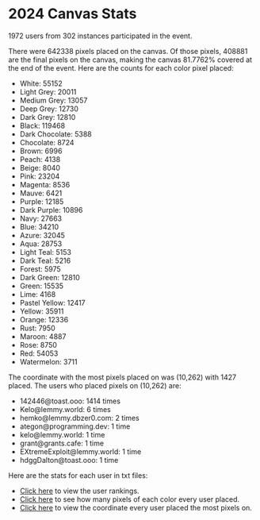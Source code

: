 # 2024 Canvas Stats
1972 users from 302 instances participated in the event.

There were 642338 pixels placed on the canvas. Of those pixels, 408881 are the final pixels on the canvas, making the canvas 81.7762% covered at the end of the event. Here are the counts for each color pixel placed:
* White: 55152
* Light Grey: 20011
* Medium Grey: 13057
* Deep Grey: 12730
* Dark Grey: 12810
* Black: 119468
* Dark Chocolate: 5388
* Chocolate: 8724
* Brown: 6996
* Peach: 4138
* Beige: 8040
* Pink: 23204
* Magenta: 8536
* Mauve: 6421
* Purple: 12185
* Dark Purple: 10896
* Navy: 27663
* Blue: 34210
* Azure: 32045
* Aqua: 28753
* Light Teal: 5153
* Dark Teal: 5216
* Forest: 5975
* Dark Green: 12810
* Green: 15535
* Lime: 4168
* Pastel Yellow: 12417
* Yellow: 35911
* Orange: 12336
* Rust: 7950
* Maroon: 4887
* Rose: 8750
* Red: 54053
* Watermelon: 3711


The coordinate with the most pixels placed on was (10,262) with 1427 placed. The users who placed pixels on (10,262) are:
* 142446&#64;&#xfeff;toast&#46;&#xfeff;ooo: 1414 times
* Kelo&#64;&#xfeff;lemmy&#46;&#xfeff;world: 6 times
* hemko&#64;&#xfeff;lemmy&#46;&#xfeff;dbzer0.com: 2 times
* ategon&#64;&#xfeff;programming&#46;&#xfeff;dev: 1 time
* kelo&#64;&#xfeff;lemmy&#46;&#xfeff;world: 1 time
* grant&#64;&#xfeff;grants&#46;&#xfeff;cafe: 1 time
* EXtremeExploit&#64;&#xfeff;lemmy&#46;&#xfeff;world: 1 time
* hdggDalton&#64;&#xfeff;toast&#46;&#xfeff;ooo: 1 time


Here are the stats for each user in txt files:
* [Click here](https://raw.githubusercontent.com/TheRealMonte/therealmonte.github.io/main/2024%20Stats/ranking.txt) to view the user rankings.
* [Click here](https://raw.githubusercontent.com/TheRealMonte/therealmonte.github.io/main/2024%20Stats/user_color_count.txt) to see how many pixels of each color every user placed.
* [Click here](https://raw.githubusercontent.com/TheRealMonte/therealmonte.github.io/main/2024%20Stats/user_top_cord.txt) to view the coordinate every user placed the most pixels on.
